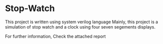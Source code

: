 # Stop-Watch
This project is written using system verilog language
Mainly, this project is a simulation of stop watch and a clock using four seven segements displays. 

For further information, Check the attached report
